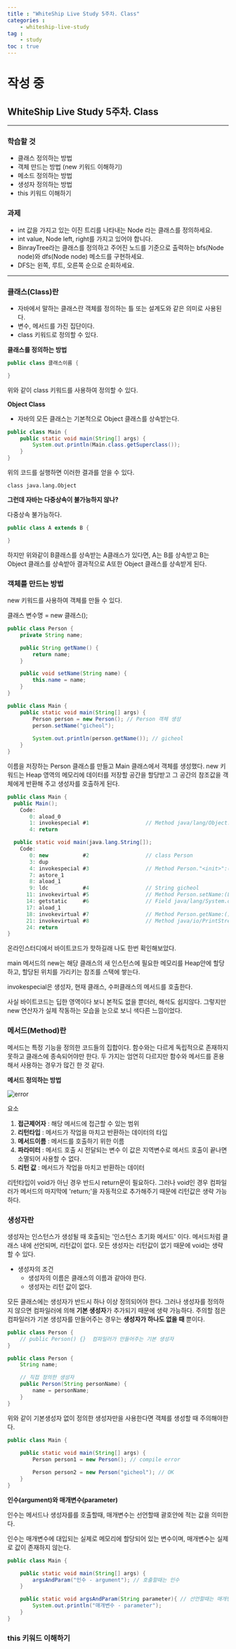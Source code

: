 ```yaml
---
title : "WhiteShip Live Study 5주차. Class"
categories : 
    - whiteship-live-study
tag :
    - study
toc : true
---
```


# 작성 중
## WhiteShip Live Study 5주차. Class

---

### 학습할 것
- 클래스 정의하는 방법
- 객체 만드는 방법 (new 키워드 이해하기)
- 메소드 정의하는 방법
- 생성자 정의하는 방법
- this 키워드 이해하기

### 과제
- int 값을 가지고 있는 이진 트리를 나타내는 Node 라는 클래스를 정의하세요.
- int value, Node left, right를 가지고 있어야 합니다.
- BinrayTree라는 클래스를 정의하고 주어진 노드를 기준으로 출력하는 bfs(Node node)와 dfs(Node node) 메소드를 구현하세요.
- DFS는 왼쪽, 루트, 오른쪽 순으로 순회하세요.

---

### 클래스(Class)란

- 자바에서 말하는 클래스란 객체를 정의하는 틀 또는 설계도와 같은 의미로 사용된다.
- 변수, 메서드를 가진 집단이다.
- class 키워드로 정의할 수 있다.

**클래스를 정의하는 방법**

```java
public class 클래스이름 {

}
```

위와 같이 class 키워드를 사용하여 정의할 수 있다.


**Object Class**
- 자바의 모든 클래스는 기본적으로 Object 클래스를 상속받는다.

```java
public class Main {
    public static void main(String[] args) {
        System.out.println(Main.class.getSuperclass());
    }
}
```

위의 코드를 실행하면 이러한 결과를 얻을 수 있다.

```
class java.lang.Object
```

**그런데 자바는 다중상속이 불가능하지 않나?**

다중상속 불가능하다.

```java
public class A extends B {

}
```

하지만 위와같이 B클래스를 상속받는 A클래스가 있다면, A는 B를 상속받고 B는 Object 클래스를 상속받아 결과적으로 A또한 Object 클래스를 상속받게 된다.

### 객체를 만드는 방법

new 키워드를 사용하여 객체를 만들 수 있다.

클래스 변수명 = new 클래스();

```java
public class Person {
    private String name;

    public String getName() {
        return name;
    }

    public void setName(String name) {
        this.name = name;
    }
}
```

```java
public class Main {
    public static void main(String[] args) {
        Person person = new Person(); // Person 객체 생성
        person.setName("gicheol"); 
        
        System.out.println(person.getName()); // gicheol
    }
}
```

이름을 저장하는 Person 클래스를 만들고 Main 클래스에서 객체를 생성했다. 
new 키워드는 Heap 영역의 메모리에 데이터를 저장할 공간을 할당받고 그 공간의 참조값을 객체에게 반환해 주고 생성자를 호출하게 된다.

```java
public class Main {
  public Main();
    Code:
       0: aload_0
       1: invokespecial #1                  // Method java/lang/Object."<init>":()V
       4: return

  public static void main(java.lang.String[]);
    Code:
       0: new           #2                  // class Person
       3: dup
       4: invokespecial #3                  // Method Person."<init>":()V
       7: astore_1
       8: aload_1
       9: ldc           #4                  // String gicheol
      11: invokevirtual #5                  // Method Person.setName:(Ljava/lang/String;)V
      14: getstatic     #6                  // Field java/lang/System.out:Ljava/io/PrintStream;
      17: aload_1
      18: invokevirtual #7                  // Method Person.getName:()Ljava/lang/String;
      21: invokevirtual #8                  // Method java/io/PrintStream.println:(Ljava/lang/String;)V
      24: return
}
```

온라인스터디에서 바이트코드가 핫하길래 나도 한번 확인해보았다.

main 메서드의 new는 해당 클래스의 새 인스턴스에 필요한 메모리를 Heap안에 할당하고, 할당된 위치를 가리키는 참조를 스택에 쌓는다.

invokespecial은 생성자, 현재 클래스, 수퍼클래스의 메서드를 호출한다.

사실 바이트코드는 딥한 영역이다 보니 본적도 없을 뿐더러, 해석도 쉽지않다. 그렇지만 new 연산자가 실제 작동하는 모습을 눈으로 보니 색다른 느낌이었다.

### 메서드(Method)란
메서드는 특정 기능을 정의한 코드들의 집합이다.
함수와는 다르게 독립적으로 존재하지 못하고 클래스에 종속되어야만 한다.
두 가지는 엄연히 다르지만 함수와 메서드를 혼용해서 사용하는 경우가 많긴 한 것 같다.

**메서드 정의하는 방법**

![error](../assets/images/method.png)

요소 
1. **접근제어자** : 해당 메서드에 접근할 수 있는 범위
2. **리턴타입** : 메서드가 작업을 마치고 반환하는 데이터의 타입
3. **메서드이름** : 메서드를 호출하기 위한 이름
4. **파라미터** : 메서드 호출 시 전달되는 변수
이 값은 지역변수로 메서드 호출이 끝나면 소멸되어 사용할 수 없다.
5. **리턴 값** : 메서드가 작업을 마치고 반환하는 데이터

리턴타입이 void가 아닌 경우 반드시 return문이 필요하다. 그러나 void인 경우 컴파일러가 메서드의 마지막에 'return;'을 자동적으로 추가해주기 때문에 리턴값은 생략 가능하다.



### 생성자란

생성자는 인스턴스가 생성될 때 호출되는 '인스턴스 초기화 메서드' 이다.
메서드처럼 클래스 내에 선언되며, 리턴값이 없다.
모든 생성자는 리턴값이 없기 때문에 void는 생략할 수 있다.

- 생성자의 조건
    - 생성자의 이름은 클래스의 이름과 같아야 한다.
    - 생성자는 리턴 값이 없다.

모든 클래스에는 생성자가 반드시 하나 이상 정의되어야 한다.
그러나 생성자를 정의하지 않으면 컴파일러에 의해 **기본 생성자**가 추가되기 때문에 생략 가능하다.
주의할 점은 컴파일러가 기본 생성자를 만들어주는 경우는 **생성자가 하나도 없을 때** 뿐이다. 

```java
public class Person {
    // public Person() {}  컴파일러가 만들어주는 기본 생성자
}
```

```java
public class Person {
    String name;

    // 직접 정의한 생성자
    public Person(String personName) {
        name = personName;
    }
}
```

위와 같이 기본생성자 없이 정의한 생성자만을 사용한다면 객체를 생성할 때 주의해야한다.

```java
public class Main {
    
    public static void main(String[] args) {
        Person person1 = new Person(); // compile error

        Person person2 = new Person("gicheol"); // OK
    }
}
```

**인수(argument)와 매개변수(parameter)**

인수는 메서드나 생성자를를 호출할때, 매개변수는 선언할때 괄호안에 적는 값을 의미한다.

인수는 매개변수에 대입되는 실제로 메모리에 할당되어 있는 변수이며,
매개변수는 실제로 값이 존재하지 않는다.

```java
public class Main {

    public static void main(String[] args) {
        argsAndParam("인수 - argument"); // 호출할때는 인수
    }

    public static void argsAndParam(String parameter){ // 선언할때는 매개변수
        System.out.println("매개변수 - parameter");
    }
}
```

### this 키워드 이해하기